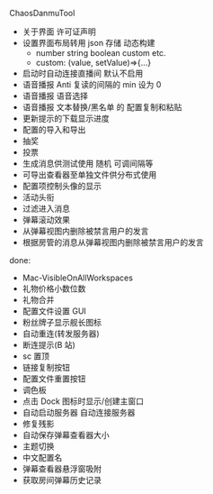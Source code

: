 ChaosDanmuTool

- 关于界面 许可证声明
- 设置界面布局转用 json 存储 动态构建
  - number string boolean custom etc.
  - custom: (value, setValue)=>{...}
- 启动时自动连接直播间 默认不启用
- 语音播报 Anti 复读的间隔的 min 设为 0
- 语音播报 语音选择
- 语音播报 文本替换/黑名单 的 配置复制和粘贴
- 更新提示的下载显示进度
- 配置的导入和导出
- 抽奖
- 投票
- 生成消息供测试使用 随机 可调间隔等
- 可导出查看器至单独文件供分布式使用
- 配置项控制头像的显示
- 活动头衔
- 过滤进入消息
- 弹幕滚动效果
- 从弹幕视图内删除被禁言用户的发言
- 根据房管的消息从弹幕视图内删除被禁言用户的发言

done:

- Mac-VisibleOnAllWorkspaces
- 礼物价格小数位数
- 礼物合并
- 配置文件设置 GUI
- 粉丝牌子显示舰长图标
- 自动重连(转发服务器)
- 断连提示(B 站)
- sc 置顶
- 链接复制按钮
- 配置文件重置按钮
- 调色板
- 点击 Dock 图标时显示/创建主窗口
- 自动启动服务器 自动连接服务器
- 修复残影
- 自动保存弹幕查看器大小
- 主题切换
- 中文配置名
- 弹幕查看器悬浮窗吸附
- 获取房间弹幕历史记录
